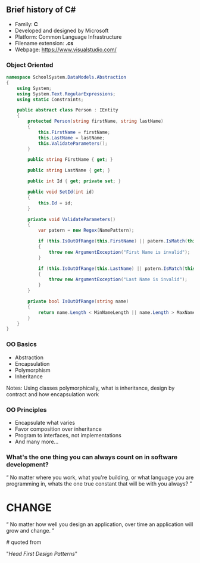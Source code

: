 ## Brief history of C# #

* Family: **C** <!-- .element class="text-success" -->
* Developed and designed by Microsoft
* Platform: Common Language Infrastructure
* Filename extension: **.cs** <!-- .element class="text-success" -->
* Webpage: https://www.visualstudio.com/


### Object Oriented

```C#
namespace SchoolSystem.DataModels.Abstraction
{
    using System;
    using System.Text.RegularExpressions;
    using static Constraints;

    public abstract class Person : IEntity
    {
        protected Person(string firstName, string lastName)
        {
            this.FirstName = firstName;
            this.LastName = lastName;
            this.ValidateParameters();
        }

        public string FirstName { get; }

        public string LastName { get; }

        public int Id { get; private set; }

        public void SetId(int id)
        {
            this.Id = id;
        }

        private void ValidateParameters()
        {
            var patern = new Regex(NamePattern);

            if (this.IsOutOfRange(this.FirstName) || patern.IsMatch(this.FirstName) == false)
            {
                throw new ArgumentException("First Name is invalid");
            }

            if (this.IsOutOfRange(this.LastName) || patern.IsMatch(this.LastName) == false)
            {
                throw new ArgumentException("Last Name is invalid");
            }
        }

        private bool IsOutOfRange(string name)
        {
            return name.Length < MinNameLength || name.Length > MaxNameLength;
        }
    }
}
```
<!-- .element class="code code-large" -->


<!-- .element style="text-align: left" -->
### OO Basics

* Abstraction
* Encapsulation
* Polymorphism
* Inheritance

Notes:
Using classes polymorphically, what is inheritance, 
design by contract and how encapsulation work


<!-- .element style="text-align: right" -->
### OO Principles

* Encapsulate what varies
* Favor composition over inheritance
* Program to interfaces, not implementations
* And many more...


<!-- .element style="text-align: left" -->
### What's the one thing you can always count on in software development?

<q>
No matter where you work, what you're building, or what language you
are programming in, whats the one true constant that will be with you
always?
</q>

# CHANGE 
<!-- .element class="fragment fade-right" style="color: #1b91ff" -->

<q class="fragment">
No matter how well you design an application, over time an
application will grow and change.
</q>

\# quoted from 
<!-- .element class="fragment" style="text-align: right" --> 
"*Head First Design Patterns*" <!-- .element class="text-info" -->
